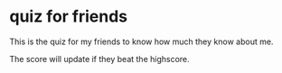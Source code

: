 # quiz for friends

This is the quiz for my friends to know how much they know about me.

The score will update if they beat the highscore.
